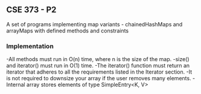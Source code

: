 ## CSE 373 - P2

A set of programs implementing map variants - chainedHashMaps and arrayMaps with defined methods and constraints

### Implementation

-All methods must run in O(n) time, where n is the size of the map.
-size() and iterator() must run in O(1) time.
-The iterator() function must return an iterator that adheres to all the requirements listed in the Iterator section.
-It is not required to downsize your array if the user removes many elements.
-Internal array stores elements of type SimpleEntry<K, V> 
